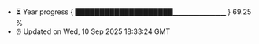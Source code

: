 - ⏳ Year progress { ████████████████████▁▁▁▁▁▁▁▁▁▁ } 69.25 %
- ⏰ Updated on Wed, 10 Sep 2025 18:33:24 GMT

